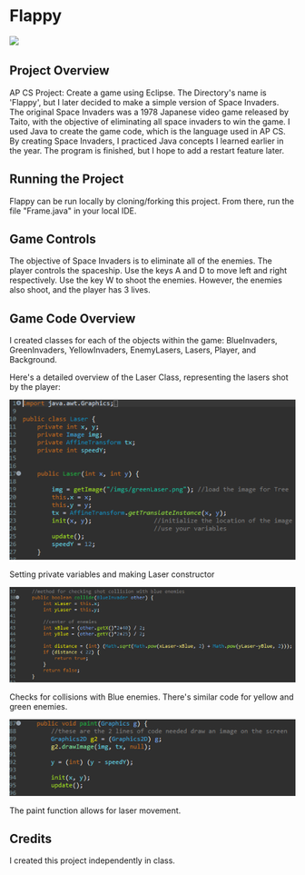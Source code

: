 # Flappy

![](SpaceInvaders.gif)

## Project Overview

AP CS Project: Create a game using Eclipse. 
The Directory's name is 'Flappy', but I later decided to make a simple version of Space Invaders. The original Space Invaders was a 1978 Japanese video game released by Taito, with the objective of eliminating all space invaders to win the game. I used Java to create the game code, which is the language used in AP CS. By creating Space Invaders, I practiced Java concepts I learned earlier in the year. The program is finished, but I hope to add a restart feature later. 

## Running the Project
Flappy can be run locally by cloning/forking this project. From there, run the file "Frame.java" in your local IDE.

## Game Controls
The objective of Space Invaders is to eliminate all of the enemies. The player controls the spaceship. Use the keys A and D to move left and right respectively. Use the key W to shoot the enemies. However, the enemies also shoot, and the player has 3 lives. 

## Game Code Overview
I created classes for each of the objects within the game: BlueInvaders, GreenInvaders, YellowInvaders, EnemyLasers, Lasers, Player, and Background. 

Here's a detailed overview of the Laser Class, representing the lasers shot by the player: 


![](gamecode1.PNG)

Setting private variables and making Laser constructor

![](gamecode2.PNG)

Checks for collisions with Blue enemies. There's similar code for yellow and green enemies. 

![](gamecode3.PNG)

The paint function allows for laser movement. 




## Credits
I created this project independently in class.


